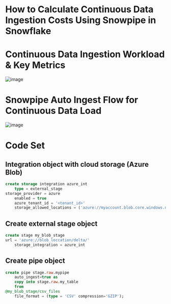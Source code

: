 # How to Calculate Continuous Data Ingestion Costs Using Snowpipe in Snowflake
# Continuous Data Ingestion Workload & Key Metrics
![image](https://user-images.githubusercontent.com/102650331/176987806-513026cb-ca51-4f7a-b388-2272b4189450.png)

# Snowpipe Auto Ingest Flow for Continuous Data Load
![image](https://user-images.githubusercontent.com/102650331/176987857-92e69263-a009-4e95-a26f-fa31d0790950.png)

# Code Set
## Integration object with cloud storage (Azure Blob)
```sql
create storage integration azure_int
    type = external_stage
storage_provider = azure
    enabled = true
 	azure_tenant_id = '<tenant_id>'
 	storage_allowed_locations = ('azure://myaccount.blob.core.windows.net/mycontainer/path1/')

```

## Create external stage object
```sql
create stage my_blob_stage
url = 'azure://blob_loccation/delta/'
    storage_integration = azure_int

```

## Create pipe object
```sql
create pipe stage.raw.mypipe
    auto_ingest=true as
    copy into stage.raw.my_table
    from
@my_blob_stage/csv_files
    file_format = (type = 'CSV' compression='GZIP');

```

